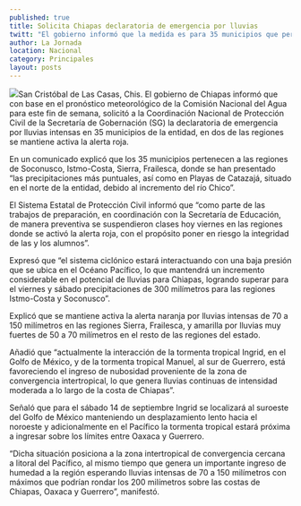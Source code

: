 ```yaml
---
published: true
title: Solicita Chiapas declaratoria de emergencia por lluvias
twitt: "El gobierno informó que la medida es para 35 municipios que pertenecen a las regiones de Soconusco, Istmo-Costa, Sierra y Frailesca."
author: La Jornada
location: Nacional
category: Principales
layout: posts
---
```


![](http://i.imgur.com/dB7JR2Em.jpg)San Cristóbal de Las Casas, Chis. El gobierno de Chiapas informó que con base en el pronóstico meteorológico de la Comisión Nacional del Agua para este fin de semana, solicitó a la Coordinación Nacional de Protección Civil de la Secretaría de Gobernación (SG) la declaratoria de emergencia por lluvias intensas en 35 municipios de la entidad, en dos de las regiones se mantiene activa la alerta roja.

En un comunicado explicó que los 35 municipios pertenecen a las regiones de Soconusco, Istmo-Costa, Sierra, Frailesca, donde se han presentado “las precipitaciones más puntuales, así como en Playas de Catazajá, situado en el norte de la entidad, debido al incremento del río Chico”.

El Sistema Estatal de Protección Civil informó que “como parte de las trabajos de preparación, en coordinación con la Secretaría de Educación, de manera preventiva se suspendieron clases hoy viernes en las regiones donde se activó la alerta roja, con el propósito poner en riesgo la integridad de las y los alumnos”.

Expresó que “el sistema ciclónico estará interactuando con una baja presión que se ubica en el Océano Pacífico, lo que mantendrá un incremento considerable en el potencial de lluvias para Chiapas, logrando superar para el viernes y sábado precipitaciones de 300 milímetros para las regiones Istmo-Costa y Soconusco”.

Explicó que se mantiene activa la alerta naranja por lluvias intensas de 70 a 150 milímetros en las regiones Sierra, Frailesca, y amarilla por lluvias muy fuertes de 50 a 70 milímetros en el resto de las regiones del estado.

Añadió que “actualmente la interacción de la tormenta tropical Ingrid, en el Golfo de México, y de la tormenta tropical Manuel, al sur de Guerrero, está favoreciendo el ingreso de nubosidad proveniente de la zona de convergencia intertropical, lo que genera lluvias continuas de intensidad moderada a lo largo de la costa de Chiapas”.

Señaló que para el sábado 14 de septiembre Ingrid se localizará al suroeste del Golfo de México manteniendo un desplazamiento lento hacia el noroeste y adicionalmente en el Pacífico la tormenta tropical estará próxima a ingresar sobre los límites entre Oaxaca y Guerrero.

“Dicha situación posiciona a la zona intertropical de convergencia cercana a litoral del Pacífico, al mismo tiempo que genera un importante ingreso de humedad a la región esperando lluvias intensas de 70 a 150 milímetros con máximos que podrían rondar los 200 milímetros sobre las costas de Chiapas, Oaxaca y Guerrero”, manifestó.
